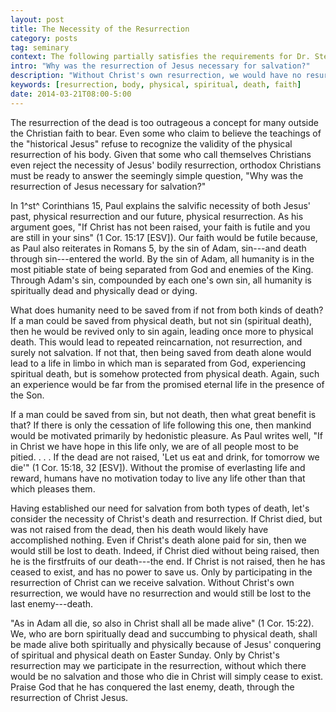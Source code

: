 ```yaml
---
layout: post
title: The Necessity of the Resurrection
category: posts
tag: seminary
context: The following partially satisfies the requirements for Dr. Steven McKinion's Christian Theology II class at Southeastern Baptist Theological Seminary."
intro: "Why was the resurrection of Jesus necessary for salvation?"
description: "Without Christ's own resurrection, we would have no resurrection and would still be lost to the last enemy, namely, death."
keywords: [resurrection, body, physical, spiritual, death, faith]
date: 2014-03-21T08:00-5:00
---
```


The resurrection of the dead is too outrageous a concept for many outside the Christian faith to bear. Even some who claim to believe the teachings of the "historical Jesus" refuse to recognize the validity of the physical resurrection of his body. Given that some who call themselves Christians even reject the necessity of Jesus' bodily resurrection, orthodox Christians must be ready to answer the seemingly simple question, "Why was the resurrection of Jesus necessary for salvation?"

In 1^st^ Corinthians 15, Paul explains the salvific necessity of both Jesus' past, physical resurrection and our future, physical resurrection. As his argument goes, "If Christ has not been raised, your faith is futile and you are still in your sins" (1 Cor. 15:17 [ESV]). Our faith would be futile because, as Paul also reiterates in Romans 5, by the sin of Adam, sin---and death through sin---entered the world. By the sin of Adam, all humanity is in the most pitiable state of being separated from God and enemies of the King. Through Adam's sin, compounded by each one's own sin, all humanity is spiritually dead and physically dead or dying.

What does humanity need to be saved from if not from both kinds of death? If a man could be saved from physical death, but not sin (spiritual death), then he would be revived only to sin again, leading once more to physical death. This would lead to repeated reincarnation, not resurrection, and surely not salvation. If not that, then being saved from death alone would lead to a life in limbo in which man is separated from God, experiencing spiritual death, but is somehow protected from physical death. Again, such an experience would be far from the promised eternal life in the presence of the Son.

If a man could be saved from sin, but not death, then what great benefit is that? If there is only the cessation of life following this one, then mankind would be motivated primarily by hedonistic pleasure. As Paul writes well, "If in Christ we have hope in this life only, we are of all people most to be pitied. . . . If the dead are not raised, 'Let us eat and drink, for tomorrow we die'" (1 Cor. 15:18, 32 [ESV]). Without the promise of everlasting life and reward, humans have no motivation today to live any life other than that which pleases them.

Having established our need for salvation from both types of death, let's consider the necessity of Christ's death and resurrection. If Christ died, but was not raised from the dead, then his death would likely have accomplished nothing. Even if Christ's death alone paid for sin, then we would still be lost to death. Indeed, if Christ died without being raised, then he is the firstfruits of our death---the end. If Christ is not raised, then he has ceased to exist, and has no power to save us. Only by participating in the resurrection of Christ can we receive salvation. Without Christ's own resurrection, we would have no resurrection and would still be lost to the last enemy---death.

"As in Adam all die, so also in Christ shall all be made alive" (1 Cor. 15:22). We, who are born spiritually dead and succumbing to physical death, shall be made alive both spiritually and physically because of Jesus' conquering of spiritual and physical death on Easter Sunday. Only by Christ's resurrection may we participate in the resurrection, without which there would be no salvation and those who die in Christ will simply cease to exist. Praise God that he has conquered the last enemy, death, through the resurrection of Christ Jesus.
